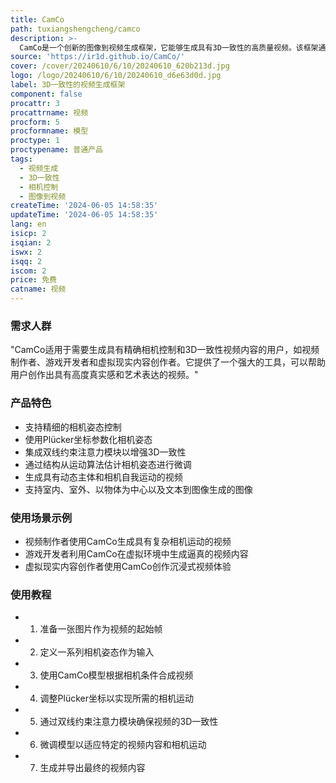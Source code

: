 ```yaml
---
title: CamCo
path: tuxiangshengcheng/camco
description: >-
  CamCo是一个创新的图像到视频生成框架，它能够生成具有3D一致性的高质量视频。该框架通过Plücker坐标引入相机信息，并提出了一种符合几何一致性的双线约束注意力模块。此外，CamCo在通过运动结构算法估计相机姿态的真实世界视频上进行了微调，以更好地合成物体运动。
source: 'https://ir1d.github.io/CamCo/'
cover: /cover/20240610/6/10/20240610_620b213d.jpg
logo: /logo/20240610/6/10/20240610_d6e63d0d.jpg
label: 3D一致性的视频生成框架
component: false
procattr: 3
procattrname: 视频
procform: 5
procformname: 模型
proctype: 1
proctypename: 普通产品
tags:
  - 视频生成
  - 3D一致性
  - 相机控制
  - 图像到视频
createTime: '2024-06-05 14:58:35'
updateTime: '2024-06-05 14:58:35'
lang: en
isicp: 2
isqian: 2
iswx: 2
isqq: 2
iscom: 2
price: 免费
catname: 视频
---
```




### 需求人群
"CamCo适用于需要生成具有精确相机控制和3D一致性视频内容的用户，如视频制作者、游戏开发者和虚拟现实内容创作者。它提供了一个强大的工具，可以帮助用户创作出具有高度真实感和艺术表达的视频。"

### 产品特色
* 支持精细的相机姿态控制
* 使用Plücker坐标参数化相机姿态
* 集成双线约束注意力模块以增强3D一致性
* 通过结构从运动算法估计相机姿态进行微调
* 生成具有动态主体和相机自我运动的视频
* 支持室内、室外、以物体为中心以及文本到图像生成的图像

### 使用场景示例
* 视频制作者使用CamCo生成具有复杂相机运动的视频
* 游戏开发者利用CamCo在虚拟环境中生成逼真的视频内容
* 虚拟现实内容创作者使用CamCo创作沉浸式视频体验

### 使用教程
* 1. 准备一张图片作为视频的起始帧
* 2. 定义一系列相机姿态作为输入
* 3. 使用CamCo模型根据相机条件合成视频
* 4. 调整Plücker坐标以实现所需的相机运动
* 5. 通过双线约束注意力模块确保视频的3D一致性
* 6. 微调模型以适应特定的视频内容和相机运动
* 7. 生成并导出最终的视频内容

  
